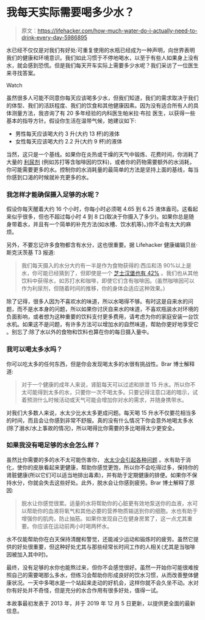 # 我每天实际需要喝多少水？

> 原文：<https://lifehacker.com/how-much-water-do-i-actually-need-to-drink-every-day-5986895>

水已经不仅仅是对我们有好处:可重复使用的水瓶已经成为一种声明，向世界表明我们的健康和环境意识。我们如此习惯于不停地喝水，以至于有些人如果身上没有水，就会感到恐慌。但是我们每天开车实际上需要多少水呢？我们采访了一位医生来寻找答案。

Watch

虽然很多人可能不同意你每天应该喝多少水，但我们知道，我们的需求取决于我们的体型、我们的活跃程度、我们的饮食和其他健康因素。因为没有适合所有人的具体测量方法，我咨询了有 20 多年经验的内科医生帕米拉·布拉 医生，以获得一些基本的指导方针。假设你生活在温带气候，她建议如下:

*   男性每天应该喝大约 3 升(大约 13 杯)的液体
*   女性每天应该喝大约 2.2 升(大约 9 杯)的液体

当然，这只是一个基线。如果你在炎热或干燥的天气中锻炼、花费时间，你消耗了大量的 [利尿剂](http://www.mayoclinic.com/health/diuretics/HI00030) (例如苏打等含咖啡因的饮料)，或者你的药物需要额外的水消耗，你可能需要更多的水。控制你的水消耗量的最简单的方法是坚持上面的基线，每当你感到口渴的时候就补充更多的水。

### 我怎样才能确保摄入足够的水呢？

假设你每天醒着大约 16 个小时，你每小时必须喝 4.65 到 6.25 液体盎司。这看起来似乎很多，但也不超过每小时 4 到 8 口(取决于你摄入了多少)。如果你总是随身带着水，并且有一个简单的补充方法(如水槽、饮水机等)。)你不会有太大的麻烦。

另外，不要忘记许多食物都含有水分，这也很重要。据 Lifehacker 健康编辑贝丝·斯克沃茨基 T3 报道:

> 我们每天摄入的水分大约有一半是作为食物获得的:西瓜和汤 90%以上是水，你可能已经猜到了，但即使是一个 [芝士汉堡也有 42%](https://fdc.nal.usda.gov/fdc-app.html#/food-details/338559/nutrients) 。我们也从其他饮料中获得水，如苏打水和咖啡，即使它们含有咖啡因。(虽然咖啡因可以作为利尿剂，但随着时间的推移，你的身体会适应这种效果。)

除了记得，很多人因为不喜欢水的味道，所以水喝得不够。有时这是自来水的问题，而不是水本身的问题，所以如果你讨厌自来水的味道，不喜欢瓶装水对环境的负面影响，或者想为这种重要的饮料支付更多费用，请考虑为你的家庭安装一台饮水机。如果这不是问题，有许多方法可以增加水的自然味道，帮助你更好地享受它 。别忘了:除了水以外的食物和饮料也算在你的每日摄入量中。

### 我可以喝太多水吗？

你可以吃太多的任何东西，但是你会发现喝太多的水很有挑战性。Brar 博士解释道:

> 对于一个健康的成年人来说，肾脏每天可以过滤和排泄 15 升水。所以你不太可能得到太多的水，只要你一次不喝太多。只要记得注意口渴的暗示，试着预测什么时候活动或天气可能会增加你对水的需求，并随身携带水。

对我们大多数人来说，水太少比水太多更成问题。每天喝 15 升水不仅要花相当多的时间，而且会让你感到非常不舒服。真的没有什么情况下你会意外地喝太多水(除了溺水/水上事故的情况)，所以喝得比你需要的多比喝得太少更安全。

### 如果我没有喝足够的水会怎么样？

虽然比你需要的多的水不太可能伤害你， [水太少会引起各种问题](https://lifehacker.com/how-being-dehydrated-affects-your-mind-and-body-1726885483) 。水有助于消化，使你的皮肤看起来更健康，帮助你感觉更饱，所以你不会吃得过多，保持你的肾脏健康(所以它们可以适当地排出毒素)，并有助于定期健康的排便。如果你不保持水分，你就会失去这些好处。此外，脱水会让你感到疲劳。Brar 博士解释了原因:

> 脱水让你感觉很累。适量的水将帮助你的心脏更有效地泵送你的血液，水可以帮助你的血液将氧气和其他必要的营养物质输送到你的细胞。水也有助于增强你的肌肉，防止抽筋。如果你发现自己在健身房累了，这一点尤其重要。你应该在运动前两小时喝两杯水。

水不仅能帮助你在白天保持清醒和警觉，还能减少运动和锻炼时的疲劳。虽然它提供的好处很重要，但这种好处尤其与那些经常长时间工作的人相关(尤其是当咖啡因被加入其中时)。

最终，没有足够的水你也能熬过来，但你不会感觉很好。虽然一开始你可能很难按照自己的需要喝那么多水，但练习会帮助你形成良好的饮水习惯，从而改善整体健康状况。一天中多喝水是一个站起来走动的好机会，这样你就不会久坐不动。水对你有好处并不奇怪，但是充分的水合作用有很多好处，值得一试。

本故事最初发表于 2013 年，并于 2019 年 12 月 5 日更新，以提供更全面的最新信息。